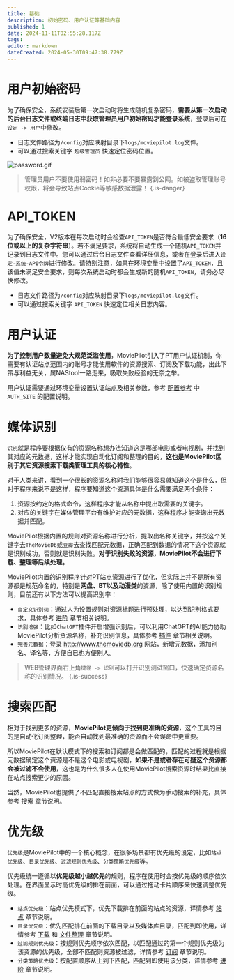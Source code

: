 ```yaml
---
title: 基础
description: 初始密码、用户认证等基础内容
published: 1
date: 2024-11-11T02:55:28.117Z
tags: 
editor: markdown
dateCreated: 2024-05-30T09:47:38.779Z
---
```


# 用户初始密码
为了确保安全，系统安装后第一次启动时将生成随机复杂密码，**需要从第一次启动的后台日志文件或终端日志中获取管理员用户初始密码才能登录系统**，登录后可在`设定 -> 用户`中修改。

- 日志文件路径为`/config`对应映射目录下`logs/moviepilot.log`文件。
- 可以通过搜索关键字 `超级管理员` 快速定位密码位置。

![password.gif](/password.gif)
> 管理员用户不要使用弱密码！如非必要不要暴露到公网。如被盗取管理账号权限，将会导致站点Cookie等敏感数据泄露！
{.is-danger}

# API_TOKEN
为了确保安全，V2版本在每次启动时会检查`API_TOKEN`是否符合最低安全要求（**16位或以上的复杂字符串**）。若不满足要求，系统将自动生成一个随机`API_TOKEN`并记录到日志文件中。您可以通过后台日志文件查看详细信息，或者在登录后进入`设定-系统-API令牌`进行修改。请特别注意，如果在环境变量中设置了`API_TOKEN`，且该值未满足安全要求，则每次系统启动时都会生成新的随机`API_TOKEN`，请务必尽快修改。

- 日志文件路径为`/config`对应映射目录下`logs/moviepilot.log`文件。
- 可以通过搜索关键字 `API_TOKEN` 快速定位相关日志内容。

# 用户认证
**为了控制用户数量避免大规范泛滥使用**，MoviePilot引入了PT用户认证机制，你需要有认证站点范围内的账号才能使用软件的资源搜索、订阅及下载功能，出此下策与利益无关，属NAStool一路走来，吸取失败经验的无奈之举。

用户认证需要通过环境变量设置认证站点及相关参数，参考 [配置参考](/configuration) 中 `AUTH_SITE` 的配置说明。

# 媒体识别
`识别`就是程序要根据仅有的资源名称想办法知道这是哪部电影或者电视剧，并找到其对应的元数据，这样才能实现自动化订阅和整理的目的，**这也是MoviePilot区别于其它资源搜索下载类管理工具的核心特性**。

对于人类来讲，看到一个很长的资源名称时我们能够很容易就知道这个是什么，但对于程序来说不是这样，程序要知道这个资源具体是什么需要满足两个条件：
1. 资源按约定的格式命令，这样程序才能从名称中提出取需要的关键字。
2. 对应的关键字在媒体管理平台有维护对应的元数据，这样程序才能查询出元数据并匹配。

MoviePilot根据内置的规则对资源名称进行分析，提取出名称关键字，并按这个关键字去`TheMovieDb`或`豆瓣`去查找匹配元数据，正确匹配到数据的情况下这个资源就是识别成功，否则就是识别失败。**对于识别失败的资源，MoviePilot不会进行下载、整理等后续处理。**

MoviePilot内置的识别程序针对PT站点资源进行了优化，但实际上并不是所有资源都是规范命名的，特别是**网盘、BT以及动漫类**的资源，除了使用内置的识别规则，目前还有以下方法可以提高识别率：
- `自定义识别词`：通过人为设置规则对资源标题进行预处理，以达到识别格式要求，具体参考  [进阶](/advanced) 章节相关说明。
- `识别增强`：比如`ChatGPT`插件开启增强识别后，可以利用ChatGPT的AI能力协助MoviePilot分析资源名称，补充识别信息，具体参考 [插件](/plugin) 章节相关说明。
- `完善元数据`：登录 http://www.themoviedb.org 网站，新增元数据，添加别名、译名等，方便自已也方便别人。

> WEB管理界面右上角`捷径 -> 识别`可以打开识别测试窗口，快速确定资源名称的识别情况。
{.is-success}

# 搜索匹配

相对于找到更多的资源，**MoviePilot更倾向于找到更准确的资源**，这个工具的目的是自动化订阅整理，能否自动找到最准确的资源而不会误命中更重要。

所以MoviePilot在默认模式下的搜索和订阅都是会做匹配的，匹配的过程就是根据元数据确定这个资源是不是这个电影或电视剧，**如果不是或者存在可疑这个资源都会被过滤不会使用**，这也是为什么很多人在使用MoviePilot搜索资源时结果比直接在站点搜索更少的原因。

当然，MoviePilot也提供了不匹配直接搜索站点的方式做为手动搜索的补充，具体参考 [搜索](/search) 章节说明。

# 优先级
`优先级`是MoviePilot中的一个核心概念，在很多场景都有优先级的设定，比如`站点优先级`、`目录优先级`、`过滤规则优先级`、`分类策略优先级`等。

优先级统一遵循以**优先级越小越优先**的规则，程序在使用时会按优先级的顺序依次处理。在界面显示时高优先级的排在前面，可以通过拖动卡片顺序来快速调整优先级。

- `站点优先级`：站点优先模式下，优先下载排在前面的站点的资源，详情参考 [站点](/site) 章节说明。
- `目录优先级`：优先匹配排在前面的下载目录以及媒体库目录，匹配到即使用，详情参考 [下载](/download) 和 [文件整理](/reorganize) 章节说明。
- `过滤规则优先级`：按规则优先顺序依次匹配，以匹配通过的第一个规则优先级为该资源的优先级，全部不匹配则资源被过滤，详情参考 [订阅](/subscribe) 章节说明。
- `分类策略优先级`：按配置顺序从上到下匹配，匹配到即使用该分类，详情参考 [进阶](/advanced) 章节说明。

